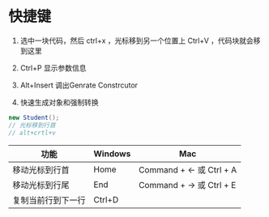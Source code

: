 # 快捷键

1. 选中一块代码，然后 ctrl+x ，光标移到另一个位置上 Ctrl+V ，代码块就会移到这里

2. Ctrl+P 显示参数信息

3. Alt+Insert 调出Genrate Constrcutor

4. 快速生成对象和强制转换

```java
new Student(); 
// 光标移到行首
// alt+crtl+v
```

| 功能               | Windows | Mac                     |
| ------------------ | ------- | ----------------------- |
| 移动光标到行首     | Home    | Command + ← 或 Ctrl + A |
| 移动光标到行尾     | End     | Command + → 或 Ctrl + E |
| 复制当前行到下一行 | Ctrl+D  |                         |

